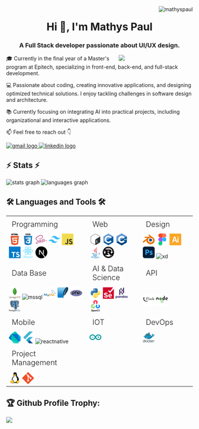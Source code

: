 <img align="right" src="https://komarev.com/ghpvc/?username=mathyspaul&label=Visitors&color=4493f8&style=flat" alt="mathyspaul" />
<h1 align="center">Hi 👋, I'm Mathys Paul</h1>
<h3 align="center">A Full Stack developer passionate about UI/UX design.</h3>

<img align='right' width="200" src="https://i.pinimg.com/originals/2a/53/65/2a53651a35816f499270d8275fd5318f.gif">

🎓 Currently in the final year of a Master's program at Epitech, specializing in front-end, back-end, and full-stack development.

💻 Passionate about coding, creating innovative applications, and designing optimized technical solutions. I enjoy tackling challenges in software design and architecture.

📚 Currently focusing on integrating AI into practical projects, including organizational and interactive applications.

📫 Feel free to reach out 👇

<a href="mailto:mathyspaul14@gmail.com" target="_blank" rel="noreferrer">
<img src="https://img.shields.io/static/v1?message=Gmail&logo=gmail&label=&color=D14836&logoColor=white&labelColor=&style=for-the-badge" height="24" alt="gmail logo"  />
</a>
<a href="https://www.linkedin.com/in/mathys-paul/" target="_blank" rel="noreferrer">
<img src="https://img.shields.io/static/v1?message=LinkedIn&logo=linkedin&label=&color=0077B5&logoColor=white&labelColor=&style=for-the-badge" height="24" alt="linkedin logo"  />
</a>

## ⚡ Stats ⚡

<img src="https://github-readme-stats.vercel.app/api?username=mathyspaul&hide_title=false&hide_rank=true&show_icons=true&include_all_commits=true&count_private=true&disable_animations=false&theme=github_dark&locale=en&hide_border=true&border_radius=0" height="200" alt="stats graph"  />
<img src="https://github-readme-stats.vercel.app/api/top-langs?username=mathyspaul&locale=en&hide_title=false&layout=compact&card_width=320&theme=github_dark&hide_border=true&border_radius=0" height="200" alt="languages graph"  />

## 🛠️ Languages and Tools 🛠️

<table>
  <tr>
    <td>
      <h4 style="margin: 8px; font-weight: 300; font-size: 1.25rem;">
			Programming
			</h4>
    </td>
    <td>
      <h4 style="margin: 8px; font-weight: 300; font-size: 1.25rem;">
			Web
			</h4>
    </td>
    <td>
      <h4 style="margin: 8px; font-weight: 300; font-size: 1.25rem;">
			Design
			</h4>
    </td>
  </tr>
  <tr>
    <td>
				<img src="https://raw.githubusercontent.com/devicons/devicon/master/icons/html5/html5-original-wordmark.svg" alt="html5" width="32" height="32" />
				<img src="https://raw.githubusercontent.com/devicons/devicon/master/icons/css3/css3-original-wordmark.svg" alt="css3" width="32" height="32" />
				<img src="https://raw.githubusercontent.com/devicons/devicon/master/icons/sass/sass-original.svg" alt="sass" width="32" height="32" />
				<img src="https://raw.githubusercontent.com/devicons/devicon/master/icons/tailwindcss/tailwindcss-original.svg" alt="tailwind" width="32" height="32" />
				<img src="https://raw.githubusercontent.com/devicons/devicon/master/icons/javascript/javascript-original.svg" alt="css3" width="32" height="32" />
				<img src="https://raw.githubusercontent.com/devicons/devicon/master/icons/typescript/typescript-original.svg" alt="typescript" width="32" height="32" />
				<img src="https://raw.githubusercontent.com/devicons/devicon/master/icons/react/react-original-wordmark.svg" alt="react" width="32" height="32" />
				<img src="https://raw.githubusercontent.com/devicons/devicon/master/icons/nextjs/nextjs-plain.svg" alt="nextjs" width="32" height="32" />
    </td>
    <td>
				<img src="https://raw.githubusercontent.com/devicons/devicon/master/icons/bash/bash-original.svg" alt="bash" width="32" height="32" />
				<img src="https://raw.githubusercontent.com/devicons/devicon/master/icons/c/c-original.svg" alt="c" width="32" height="32" />
				<img src="https://raw.githubusercontent.com/devicons/devicon/master/icons/cplusplus/cplusplus-original.svg" alt="cplusplus" width="32" height="32" />
				<img src="https://raw.githubusercontent.com/devicons/devicon/master/icons/java/java-original.svg" alt="java" width="32" height="32" />
				<img src="https://raw.githubusercontent.com/devicons/devicon/master/icons/rust/rust-original.svg" alt="rust" width="32" height="32" />
    </td>
    <td>
				<img src="https://raw.githubusercontent.com/devicons/devicon/master/icons/blender/blender-original.svg" alt="blender" width="32" height="32" />
				<img src="https://raw.githubusercontent.com/devicons/devicon/master/icons/figma/figma-original.svg" alt="figma" width="32" height="32" />
				<img src="https://raw.githubusercontent.com/devicons/devicon/master/icons/illustrator/illustrator-plain.svg" alt="illustrator" width="32" height="32" />
				<img src="https://raw.githubusercontent.com/devicons/devicon/master/icons/photoshop/photoshop-original.svg" alt="photoshop" width="32" height="32" />
				<img src="https://static.cdnlogo.com/logos/a/95/adobe-xd.svg" alt="xd" width="32" height="32" />
    </td>
  </tr>
  <tr></tr>
  <tr>
    <td>
      <h4 style="margin: 8px; font-weight: 300; font-size: 1.25rem;">
			Data Base
			</h4>
    </td>
    <td>
      <h4 style="margin: 8px; font-weight: 300; font-size: 1.25rem;">
			AI & Data Science
			</h4>
    </td>
    <td>
      <h4 style="margin: 8px; font-weight: 300; font-size: 1.25rem;">
			API
			</h4>
    </td>
  </tr>
  <tr>
    <td>
				<img src="https://raw.githubusercontent.com/devicons/devicon/master/icons/mongodb/mongodb-original-wordmark.svg" alt="mongodb" width="32" height="32" />
				<img src="https://www.svgrepo.com/show/303229/microsoft-sql-server-logo.svg" alt="mssql" width="32" height="32" />
				<img src="https://raw.githubusercontent.com/devicons/devicon/master/icons/mysql/mysql-original-wordmark.svg" alt="mysql" width="32" height="32" />
				<img src="https://raw.githubusercontent.com/devicons/devicon/master/icons/sqlite/sqlite-original.svg" alt="sqlite" width="32" height="32" />
				<img src="https://raw.githubusercontent.com/devicons/devicon/master/icons/php/php-original.svg" alt="php" width="32" height="32" />
				<img src="https://raw.githubusercontent.com/devicons/devicon/master/icons/postgresql/postgresql-original-wordmark.svg" alt="postgresql" width="32" height="32" />
    </td>
    <td>
				<img src="https://raw.githubusercontent.com/devicons/devicon/master/icons/python/python-original.svg" alt="python" width="32" height="32" />
				<img src="https://raw.githubusercontent.com/devicons/devicon/master/icons/selenium/selenium-original.svg" alt="selenium" width="32" height="32" />
				<img src="https://raw.githubusercontent.com/devicons/devicon/master/icons/pandas/pandas-original-wordmark.svg" alt="pandas" width="32" height="32" />
				<img src="https://raw.githubusercontent.com/devicons/devicon/master/icons/opencv/opencv-original-wordmark.svg" alt="opencv" width="32" height="32" />
    </td>
    <td>
				<img src="https://raw.githubusercontent.com/devicons/devicon/master/icons/flask/flask-original-wordmark.svg" alt="flask" width="32" height="32" />
				<img src="https://raw.githubusercontent.com/devicons/devicon/master/icons/nodejs/nodejs-original-wordmark.svg" alt="nodejs" width="32" height="32" />
    </td>
  </tr>
  <tr></tr>
  <tr>
    <td>
      <h4 style="margin: 8px; font-weight: 300; font-size: 1.25rem;">
			Mobile
			</h4>
    </td>
    <td>
      <h4 style="margin: 8px; font-weight: 300; font-size: 1.25rem;">
			IOT
			</h4>
    </td>
    <td>
      <h4 style="margin: 8px; font-weight: 300; font-size: 1.25rem;">
			DevOps
			</h4>
    </td>
  </tr>
  <tr>
    <td>
				<img src="https://raw.githubusercontent.com/devicons/devicon/master/icons/dart/dart-original.svg" alt="dart" width="32" height="32" />
				<img src="https://raw.githubusercontent.com/devicons/devicon/master/icons/flutter/flutter-original.svg" alt="flutter" width="32" height="32" />
				<img src="https://cdn.worldvectorlogo.com/logos/react-native-1.svg" alt="reactnative" width="32" height="32" />
    </td>
    <td>
				<img src="https://raw.githubusercontent.com/devicons/devicon/master/icons/arduino/arduino-original.svg" alt="arduino" width="32" height="32" />
    </td>
    <td>
				<img src="https://raw.githubusercontent.com/devicons/devicon/master/icons/docker/docker-original-wordmark.svg" alt="docker" width="32" height="32" />
    </td>
  </tr>
  <tr></tr>
  <tr>
    <td>
      <h4 style="margin: 8px; font-weight: 300; font-size: 1.25rem;">
			Project Management
			</h4>
    </td>
  </tr>
  <tr>
    <td>
				<img src="https://raw.githubusercontent.com/devicons/devicon/master/icons/linux/linux-original.svg" alt="linux" width="32" height="32" />
				<img src="https://raw.githubusercontent.com/devicons/devicon/master/icons/git/git-original.svg" alt="git" width="32" height="32" />
    </td>
  </tr>
</table>

## 🏆 Github Profile Trophy:

<img height="420px" src="https://github-profile-trophy.vercel.app/?username=mathysPaul&column=4&margin-w=8&margin-h=8&theme=onestar"/>
